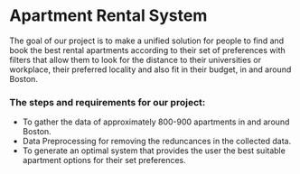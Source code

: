 # Apartment Rental System
The goal of our project is to make a unified solution for people to find and book the best rental apartments according to their set of preferences with filters that allow them to look for the distance to their universities or workplace, their preferred locality and also fit in their budget, in and around Boston.
### The steps and requirements for our project:
+ To gather the data of approximately 800-900 apartments in and around Boston.
+ Data Preprocessing for removing the reduncances in the collected data.
+ To generate an optimal system that provides the user the best suitable apartment options for their set preferences.  


